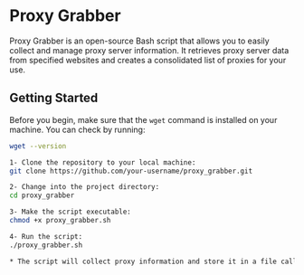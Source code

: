 # Proxy Grabber

Proxy Grabber is an open-source Bash script that allows you to easily collect and manage proxy server information.
It retrieves proxy server data from specified websites and creates a consolidated list of proxies for your use.

## Getting Started

Before you begin, make sure that the `wget` command is installed on your machine.
You can check by running:

```bash
wget --version

1- Clone the repository to your local machine:
git clone https://github.com/your-username/proxy_grabber.git

2- Change into the project directory:
cd proxy_grabber

3- Make the script executable:
chmod +x proxy_grabber.sh

4- Run the script:
./proxy_grabber.sh

* The script will collect proxy information and store it in a file called Proxy.txt.










